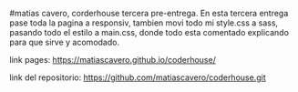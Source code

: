 #matias cavero, corderhouse tercera pre-entrega.
En esta tercera entrega pase toda la pagina a responsiv, tambien movi todo mi style.css a sass, pasando todo el estilo a main.css, donde todo esta comentado explicando para que sirve y acomodado.
 
link pages: https://matiascavero.github.io/coderhouse/

link del repositorio: https://github.com/matiascavero/coderhouse.git

